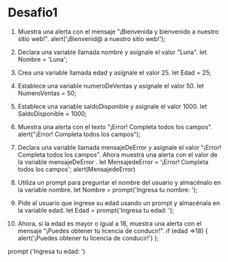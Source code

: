 # Desafio1

1. Muestra una alerta con el mensaje "¡Bienvenida y bienvenido a nuestro sitio web!".
alert('¡Bienvenid@ a nuestro sitio web!');
   
2. Declara una variable llamada nombre y asígnale el valor "Luna".
let Nombre = 'Luna';
   
3. Crea una variable llamada edad y asígnale el valor 25.
let Edad = 25;
   
4. Establece una variable numeroDeVentas y asígnale el valor 50.
let NumeroVentas = 50;
   
5. Establece una variable saldoDisponible y asígnale el valor 1000.
let SaldoDisponible = 1000;
   
6. Muestra una alerta con el texto "¡Error! Completa todos los campos".
alert("¡Error! Completa todos los campos");
   
7. Declara una variable llamada mensajeDeError y asígnale el valor "¡Error! Completa todos los campos". Ahora muestra una alerta con el valor de la variable mensajeDeError .
let MensajedeError = '¡Error! Completa todos los campos';
alert(MensajedeError)

8. Utiliza un prompt para preguntar el nombre del usuario y almacénalo en la variable nombre.
let Nombre = prompt('Ingresa tu nombre: ');   

9. Pide al usuario que ingrese su edad usando un prompt y almacénala en la variable edad.
let Edad = prompt('Ingresa tu edad: ');  
    
14. Ahora, si la edad es mayor o igual a 18, muestra una alerta con el mensaje "¡Puedes obtener tu licencia de conducir!".
if (edad =>18) {
    alert('¡Puedes obtener tu licencia de conducir!')
};




prompt ('Ingresa tu edad: ')
